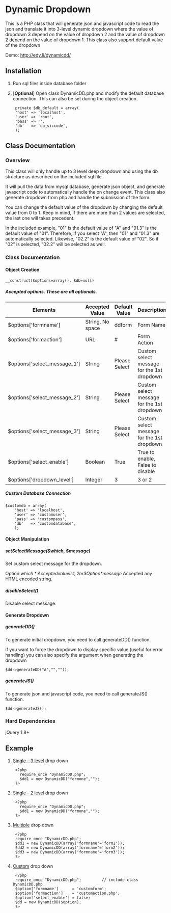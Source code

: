 # Dynamic Dropdown

This is a PHP class that will generate json and javascript code to read the json and translate it into 3-level dynamic dropdown where the value of dropdown 3 depend on the value of dropdown 2 and the value of dropdown 2 depend on the value of dropdown 1. This class also support default value of the dropdown

Demo: http://edy.li/dynamicdd/

## Installation

1. Run sql files inside database folder
2. [**Optional**] Open class DynamicDD.php and modify the default database connection. This can also be set during the object creation.

    	private $db_default = array(
        'host' => 'localhost',
        'user' => 'root',
        'pass' => '',
        'db'   => 'db_siccode',
        );
        

## Class Documentation

### Overview 

This class will only handle up to 3 level deep dropdown and using the db structure as described on the included sql file. 

It will pull the data from mysql database, generate json object, and generate javascript code to automatically handle the on change event.
This class also generate dropdown from php and handle the submission of the form.

You can change the default value of the dropdown by changing the default value from 0 to 1. Keep in mind, if there are more than 2 values are selected, the last one will takes precedent. 

In the included example, "01" is the default value of "A" and "01.3" is the default value of "01". Therefore, if you select "A", then "01" and "01.3" are automatically selected. Likewise, "02.2" is the default value of "02". So if "02" is selected, "02.2" will be selected as well.

### Class Documentation

#### Object Creation

    __construct($options=array(), $db=null) 

##### Accepted options. These are all optionals.

Elements                        | Accepted Value   | Default Value | Description
------------------------------- | ---------------  | ------------- | ---------------------
$options['formname']            | String. No space | ddform        | Form Name
$options['formaction']          | URL              | #             | Form Action 
$options['select_message_1']    | String           | Please Select | Custom select message for the 1st dropdown
$options['select_message_2']    | String           | Please Select | Custom select message for the 1st dropdown
$options['select_message_3']    | String           | Please Select | Custom select message for the 1st dropdown
$options['select_enable']       | Boolean          | True          | True to enable, False to disable
$options['dropdown_level']      | Integer          | 3             | 3 or 2

##### Custom Database Connection

    $customdb = array(
        'host' => 'localhost',
        'user' => 'customuser',
        'pass' => 'custompass',
        'db'   => 'customdatabase',
        );

#### Object Manipulation

##### setSelectMessage($which, $message) 
Set custom select message for the dropdown.

Option *$which* 
Accepted value is 1,2 or 3
Option *$message*
Accepted any HTML encoded string.

##### disableSelect()
Disable select message.

#### Generate Dropdown

##### generateDD()
To generate initial dropdown, you need to call generateDD() function.

if you want to force the dropdown to display specific value (useful for error handling) you can also specify the argument when generating the dropdown
	
	$dd->generateDD("A","",""));

##### generateJS()
To generate json and javascript code, you need to call generateJS() function.

	$dd->generateJS();

### Hard Dependencies
jQuery 1.8+

Example
-------------------------

1. [Single - 3 level](http://edy.li/DynamicDD/example/single.php) drop down
   
    	<?php 
    	  require_once "DynamicDD.php";        
    	  $dd1 = new DynamicDD("formone","");      
    	?> 

2. [Single - 2 level](http://edy.li/DynamicDD/example/single.php) drop down
   
    	<?php 
    	  require_once "DynamicDD.php";        
    	  $dd1 = new DynamicDD("formone","");      
    	?> 

3. [Multiple](http://edy.li/DynamicDD/example/multiple.php) drop down 

    	<?php 
	    require_once "DynamicDD.php";         
	    $dd1 = new DynamicDD(array('formname'='form1'));   
	    $dd2 = new DynamicDD(array('formname'='form2'));   
	    $dd3 = new DynamicDD(array('formname'='form3'));   
	    ?> 
	    
4. [Custom](http://edy.li/DynamicDD/example/custom.php) drop down

		<?php 
	    require_once "DynamicDD.php";         // include class DynamicDD.php
        $option['formname']      = 'customform';
        $option['formaction']    = 'customaction.php';
        $option['select_enable'] = false;
	    $dd = new DynamicDD($option);    
	    ?>
